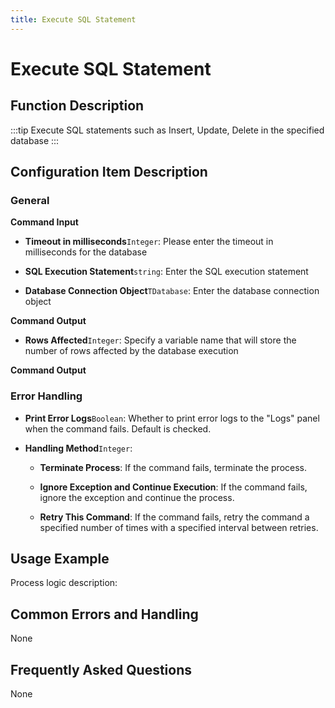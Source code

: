 ```yaml
---
title: Execute SQL Statement
---
```


# Execute SQL Statement

## Function Description

:::tip 
Execute SQL statements such as Insert, Update, Delete in the specified database
:::

## Configuration Item Description

### General

**Command Input**

- **Timeout in milliseconds**`Integer`: Please enter the timeout in milliseconds for the database

- **SQL Execution Statement**`string`: Enter the SQL execution statement

- **Database Connection Object**`TDatabase`: Enter the database connection object


**Command Output**

- **Rows Affected**`Integer`: Specify a variable name that will store the number of rows affected by the database execution


**Command Output**

### Error Handling

- **Print Error Logs**`Boolean`: Whether to print error logs to the "Logs" panel when the command fails. Default is checked. 

- **Handling Method**`Integer`:

    - **Terminate Process**: If the command fails, terminate the process.

    - **Ignore Exception and Continue Execution**: If the command fails, ignore the exception and continue the process.

    - **Retry This Command**: If the command fails, retry the command a specified number of times with a specified interval between retries.

## Usage Example

Process logic description:

## Common Errors and Handling

None

## Frequently Asked Questions

None


